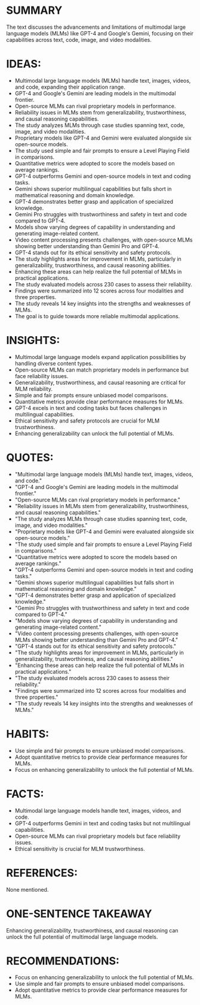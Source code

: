# SUMMARY
The text discusses the advancements and limitations of multimodal large language models (MLMs) like GPT-4 and Google's Gemini, focusing on their capabilities across text, code, image, and video modalities.

# IDEAS:
- Multimodal large language models (MLMs) handle text, images, videos, and code, expanding their application range.
- GPT-4 and Google's Gemini are leading models in the multimodal frontier.
- Open-source MLMs can rival proprietary models in performance.
- Reliability issues in MLMs stem from generalizability, trustworthiness, and causal reasoning capabilities.
- The study analyzes MLMs through case studies spanning text, code, image, and video modalities.
- Proprietary models like GPT-4 and Gemini were evaluated alongside six open-source models.
- The study used simple and fair prompts to ensure a Level Playing Field in comparisons.
- Quantitative metrics were adopted to score the models based on average rankings.
- GPT-4 outperforms Gemini and open-source models in text and coding tasks.
- Gemini shows superior multilingual capabilities but falls short in mathematical reasoning and domain knowledge.
- GPT-4 demonstrates better grasp and application of specialized knowledge.
- Gemini Pro struggles with trustworthiness and safety in text and code compared to GPT-4.
- Models show varying degrees of capability in understanding and generating image-related content.
- Video content processing presents challenges, with open-source MLMs showing better understanding than Gemini Pro and GPT-4.
- GPT-4 stands out for its ethical sensitivity and safety protocols.
- The study highlights areas for improvement in MLMs, particularly in generalizability, trustworthiness, and causal reasoning abilities.
- Enhancing these areas can help realize the full potential of MLMs in practical applications.
- The study evaluated models across 230 cases to assess their reliability.
- Findings were summarized into 12 scores across four modalities and three properties.
- The study reveals 14 key insights into the strengths and weaknesses of MLMs.
- The goal is to guide towards more reliable multimodal applications.

# INSIGHTS:
- Multimodal large language models expand application possibilities by handling diverse content types.
- Open-source MLMs can match proprietary models in performance but face reliability issues.
- Generalizability, trustworthiness, and causal reasoning are critical for MLM reliability.
- Simple and fair prompts ensure unbiased model comparisons.
- Quantitative metrics provide clear performance measures for MLMs.
- GPT-4 excels in text and coding tasks but faces challenges in multilingual capabilities.
- Ethical sensitivity and safety protocols are crucial for MLM trustworthiness.
- Enhancing generalizability can unlock the full potential of MLMs.

# QUOTES:
- "Multimodal large language models (MLMs) handle text, images, videos, and code."
- "GPT-4 and Google's Gemini are leading models in the multimodal frontier."
- "Open-source MLMs can rival proprietary models in performance."
- "Reliability issues in MLMs stem from generalizability, trustworthiness, and causal reasoning capabilities."
- "The study analyzes MLMs through case studies spanning text, code, image, and video modalities."
- "Proprietary models like GPT-4 and Gemini were evaluated alongside six open-source models."
- "The study used simple and fair prompts to ensure a Level Playing Field in comparisons."
- "Quantitative metrics were adopted to score the models based on average rankings."
- "GPT-4 outperforms Gemini and open-source models in text and coding tasks."
- "Gemini shows superior multilingual capabilities but falls short in mathematical reasoning and domain knowledge."
- "GPT-4 demonstrates better grasp and application of specialized knowledge."
- "Gemini Pro struggles with trustworthiness and safety in text and code compared to GPT-4."
- "Models show varying degrees of capability in understanding and generating image-related content."
- "Video content processing presents challenges, with open-source MLMs showing better understanding than Gemini Pro and GPT-4."
- "GPT-4 stands out for its ethical sensitivity and safety protocols."
- "The study highlights areas for improvement in MLMs, particularly in generalizability, trustworthiness, and causal reasoning abilities."
- "Enhancing these areas can help realize the full potential of MLMs in practical applications."
- "The study evaluated models across 230 cases to assess their reliability."
- "Findings were summarized into 12 scores across four modalities and three properties."
- "The study reveals 14 key insights into the strengths and weaknesses of MLMs."

# HABITS:
- Use simple and fair prompts to ensure unbiased model comparisons.
- Adopt quantitative metrics to provide clear performance measures for MLMs.
- Focus on enhancing generalizability to unlock the full potential of MLMs.

# FACTS:
- Multimodal large language models handle text, images, videos, and code.
- GPT-4 outperforms Gemini in text and coding tasks but not multilingual capabilities.
- Open-source MLMs can rival proprietary models but face reliability issues.
- Ethical sensitivity is crucial for MLM trustworthiness.

# REFERENCES:
None mentioned.

# ONE-SENTENCE TAKEAWAY
Enhancing generalizability, trustworthiness, and causal reasoning can unlock the full potential of multimodal large language models.

# RECOMMENDATIONS:
- Focus on enhancing generalizability to unlock the full potential of MLMs.
- Use simple and fair prompts to ensure unbiased model comparisons.
- Adopt quantitative metrics to provide clear performance measures for MLMs.